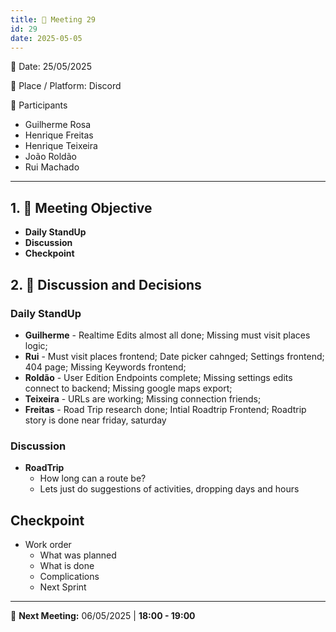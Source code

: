 ```yaml
---
title: 📝 Meeting 29
id: 29
date: 2025-05-05
---
```


📅 Date: 25/05/2025  

📍 Place / Platform: Discord

👥 Participants  

- Guilherme Rosa  
- Henrique Freitas  
- Henrique Teixeira  
- João Roldão  
- Rui Machado  

---

## 1. 🎯 Meeting Objective  
- **Daily StandUp**
- **Discussion**
- **Checkpoint**

## 2. 💬 Discussion and Decisions 
### Daily StandUp
- **Guilherme** - Realtime Edits almost all done; Missing must visit places logic;
- **Rui** - Must visit places frontend; Date picker cahnged; Settings frontend; 404 page; Missing Keywords frontend;
- **Roldão** - User Edition Endpoints complete; Missing settings edits connect to backend; Missing google maps export;
- **Teixeira** - URLs are working; Missing connection friends; 
- **Freitas** - Road Trip research done; Intial Roadtrip Frontend; Roadtrip story is done near friday, saturday

### Discussion
- **RoadTrip**
    - How long can a route be?
    - Lets just do suggestions of activities, dropping days and hours

## Checkpoint
- Work order
    - What was planned
    - What is done
    - Complications
    - Next Sprint
    
---

📅 **Next Meeting:** 06/05/2025 | **18:00 - 19:00**  
